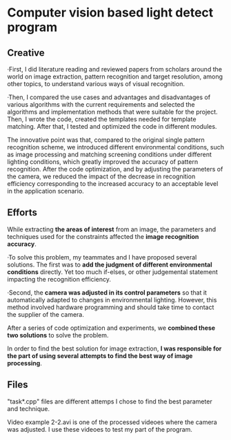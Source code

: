 # Computer vision based light detect program
## Creative
·First, I did literature reading and reviewed papers from scholars around the world on image extraction, pattern recognition and target resolution, among other topics, to understand various ways of visual recognition. 

·Then, I compared the use cases and advantages and disadvantages of various algorithms with the current requirements and selected the algorithms and implementation methods that were suitable for the project. Then, I wrote the code, created the templates needed for template matching. After that, I tested and optimized the code in different modules.

The innovative point was that, compared to the original single pattern recognition scheme, we introduced different environmental conditions, such as image processing and matching screening conditions under different lighting conditions, which greatly improved the accuracy of pattern recognition. After the code optimization, and by adjusting the parameters of the camera, we reduced the impact of the decrease in recognition efficiency corresponding to the increased accuracy to an acceptable level in the application scenario.

## Efforts
While extracting **the areas of interest** from an image, the parameters and techniques used for the constraints affected the **image recognition accuracy**. 

·To solve this problem, my teammates and I have proposed several solutions. The first was to **add the judgment of different environmental conditions** directly. Yet too much if-elses, or other judgemental statement impacting the recognition efficiency. 

·Second, the **camera was adjusted in its control parameters** so that it automatically adapted to changes in environmental lighting. However, this method involved hardware programming and should take time to contact the supplier of the camera. 

After a series of code optimization and experiments, we **combined these two solutions** to solve the problem. 

In order to find the best solution for image extraction, **I was responsible for the part of using several attempts to find the best way of image processing**. 

## Files
"task*.cpp" files are different attemps I chose to find the best parameter and technique.

Video example 2-2.avi is one of the processed videoes where the camera was adjusted. I use these videoes to test my part of the program.